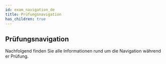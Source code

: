 ```yaml
---
id: exam_navigation_de
title: Prüfungsnavigation
has_children: true
---
```


## Prüfungsnavigation

Nachfolgend finden Sie alle Informationen rund um die Navigation während er Prüfung.



